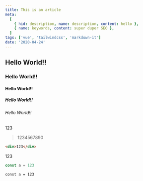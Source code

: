 ```yaml
---
title: This is an article
meta:
  [
    { hid: description, name: description, content: hello },
    { name: keywords, content: super duper SEO },
  ]
tags: ['vue', 'tailwindcss', 'markdown-it']
date: '2020-04-24'
---
```


## Hello World!!

### Hello World!!

#### Hello World!!

##### Hello World!!

###### Hello World!!

123

> 1234567890

```html
<div>123</div>
```

123

```js
const a = 123
```

```
const a = 123
```